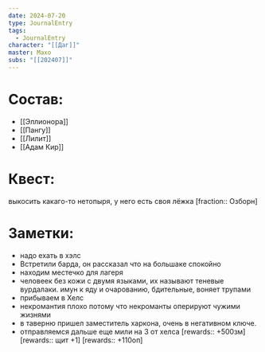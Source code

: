 ```yaml
---
date: 2024-07-20
type: JournalEntry
tags:
  - JournalEntry
character: "[[Даг]]"
master: Махо
subs: "[[202407]]"
---
```

# Состав:
- [[Эллионора]]
- [[Пангу]]
- [[Лилит]]
- [[Адам Кир]]
# Квест:
выкосить какаго-то нетопыря, у него есть своя лёжка
[fraction:: Озборн]
# Заметки:
- надо ехать в хэлс
- Встретили барда, он рассказал что на большаке спокойно
- находим местечко для лагеря
- человеек без кожи с двумя языками, их называют теневые вурдалаки. имун к яду и очарованию, бдительные, воняет трупами
- прибываем в Хелс
- некромантия плохо потому что некроманты оперируют чужими жизнями
- в таверню пришел заместитель харкона, очень в негативном ключе.
- отправляемся дальше еще мили на 3 от хелса
[rewards:: +500зм]
[rewards:: щит +1]
[rewards:: +110оп]
